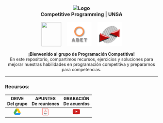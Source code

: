 <!-- Este es el codigo para el titulo -->
<h3 align="center">
    <img src="https://avatars.githubusercontent.com/u/14677506?s=200&v=4" width="100" alt="Logo"/><br/>
    Competitive Programming | UNSA
</h3>

<!-- Este es para los logos -->
<p align="center" style="display: flex; justify-content: center; align-items: center;">
    <!-- LOGO DE UNSA -->
    <a href="https://www.unsa.edu.pe" target="_blank">
        <img src="https://upload.wikimedia.org/wikipedia/commons/f/f9/Escudo_UNSA.png" width="65" height="80" style="margin-right: 20px;">
    </a>
    <!-- LOGO ABET -->
    <a href="https://www.unsa.edu.pe/escuela-profesional-de-ingenieria-de-sistemas-recibe-acreditacion-de-abet-por-10-anos/" target="_blank">
        <img src="/imgs/AbetLogo.png" width="80" height="80" style="margin-right: 20px;">
    </a>
    <!-- LOGO EPIS -->
    <a href="https://fips.unsa.edu.pe/ingenieriadesistemas/" target="_blank">
        <img src="/imgs/SistemasLogo.png" width="80" height="80">
    </a>
</p>

<p align="center">
    <b>¡Bienvenido al grupo de Programación Competitiva!</b><br>
    En este repositorio, compartimos recursos, ejercicios y soluciones para mejorar nuestras habilidades en programación competitiva y prepararnos para competencias.
</p>

<hr>

### Recursos:

DRIVE <br> Del grupo | APUNTES <br> De reuniones | GRABACIÓN <br> De acuerdos
:-:| :-: | :-: |
[![](./imgs/icon_drive.png)](https://drive.google.com/drive/folders/1kJ0U_REMkcS41lAQ0J12hey4etieqVKW?usp=drive_link) | [![](./imgs/icon_pdf.png)](https://docs.google.com/document/d/1av7HvArdMKzZjNaBe0My_4ar6062NiIOZNuACqj2mIE/edit?usp=drive_link) | [![](./imgs/icon_youtube.png)](https://drive.google.com/file/d/1PExuDC1st7LMObMLqefseEqiBC-W6yIj/view)
